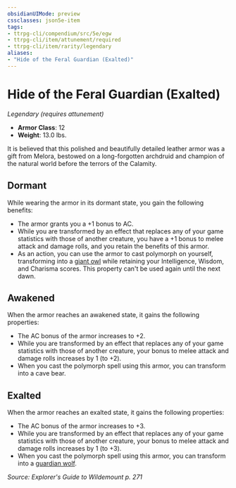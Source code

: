 ```yaml
---
obsidianUIMode: preview
cssclasses: json5e-item
tags:
- ttrpg-cli/compendium/src/5e/egw
- ttrpg-cli/item/attunement/required
- ttrpg-cli/item/rarity/legendary
aliases: 
- "Hide of the Feral Guardian (Exalted)"
---
```

# Hide of the Feral Guardian (Exalted)
*Legendary (requires attunement)*  

- **Armor Class**: 12
- **Weight**: 13.0 lbs.

It is believed that this polished and beautifully detailed leather armor was a gift from Melora, bestowed on a long-forgotten archdruid and champion of the natural world before the terrors of the Calamity.

## Dormant

While wearing the armor in its dormant state, you gain the following benefits:

- The armor grants you a +1 bonus to AC.  
- While you are transformed by an effect that replaces any of your game statistics with those of another creature, you have a +1 bonus to melee attack and damage rolls, and you retain the benefits of this armor.  
- As an action, you can use the armor to cast polymorph on yourself, transforming into a [giant owl](giant-owl.md) while retaining your Intelligence, Wisdom, and Charisma scores. This property can't be used again until the next dawn.  

## Awakened

When the armor reaches an awakened state, it gains the following properties:

- The AC bonus of the armor increases to +2.  
- While you are transformed by an effect that replaces any of your game statistics with those of another creature, your bonus to melee attack and damage rolls increases by 1 (to +2).  
- When you cast the polymorph spell using this armor, you can transform into a cave bear.  

## Exalted

When the armor reaches an exalted state, it gains the following properties:

- The AC bonus of the armor increases to +3.  
- While you are transformed by an effect that replaces any of your game statistics with those of another creature, your bonus to melee attack and damage rolls increases by 1 (to +3).  
- When you cast the polymorph spell using this armor, you can transform into a [guardian wolf](guardian-wolf-egw.md).  

*Source: Explorer's Guide to Wildemount p. 271*